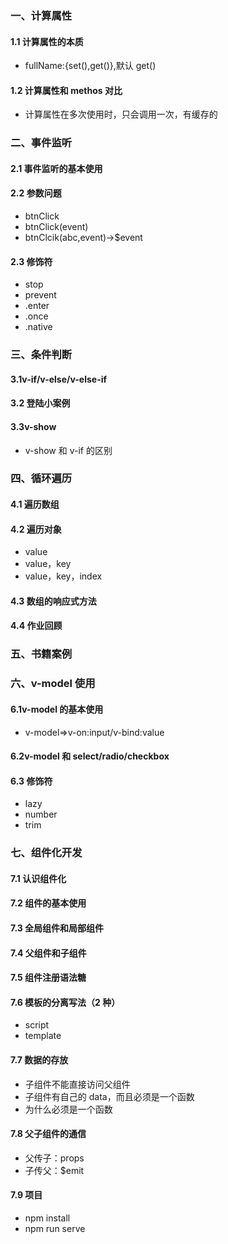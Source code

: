 ### 一、计算属性

#### 1.1 计算属性的本质

-   fullName:{set(),get()},默认 get()

#### 1.2 计算属性和 methos 对比

-   计算属性在多次使用时，只会调用一次，有缓存的

### 二、事件监听

#### 2.1 事件监听的基本使用

#### 2.2 参数问题

-   btnClick
-   btnClick(event)
-   btnClcik(abc,event)->\$event

#### 2.3 修饰符

-   stop
-   prevent
-   .enter
-   .once
-   .native

### 三、条件判断

#### 3.1v-if/v-else/v-else-if

#### 3.2 登陆小案例

#### 3.3v-show

-   v-show 和 v-if 的区别

### 四、循环遍历

#### 4.1 遍历数组

#### 4.2 遍历对象

-   value
-   value，key
-   value，key，index

#### 4.3 数组的响应式方法

#### 4.4 作业回顾

### 五、书籍案例

### 六、v-model 使用

#### 6.1v-model 的基本使用

-   v-model=>v-on:input/v-bind:value

#### 6.2v-model 和 select/radio/checkbox

#### 6.3 修饰符

-   lazy
-   number
-   trim

### 七、组件化开发

#### 7.1 认识组件化

#### 7.2 组件的基本使用

#### 7.3 全局组件和局部组件

#### 7.4 父组件和子组件

#### 7.5 组件注册语法糖

#### 7.6 模板的分离写法（2 种）

-   script
-   template

#### 7.7 数据的存放

-   子组件不能直接访问父组件
-   子组件有自己的 data，而且必须是一个函数
-   为什么必须是一个函数

#### 7.8 父子组件的通信

-   父传子：props
-   子传父：\$emit

#### 7.9 项目

-   npm install
-   npm run serve
